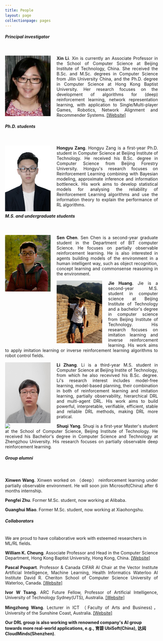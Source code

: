 ```yaml
---
title: People
layout: page
collectionpage: pages
---
```


<style type="text/css">
.bio{
  display: block;
  margin-right: 20px;
  float: left;
  width: 150px;
}
</style>

##### Principal investigator
<br>
<!---![XinLi](/images/bios/XinLi.png)--->

<p style="text-align:justify;"><img class="bio" src="/images/bios/XinLi.png" float="left" clear="both" align="left" width="120"> <strong>Xin Li</strong>. Xin is currently an Associate Professor in the School of Computer Science at Beijing Institute of Technology, China.  She received the B.Sc. and M.Sc. degrees in Computer Science from Jilin University  China, and the Ph.D. degree in Computer Science at Hong Kong Baptist University. Her research focuses on the development of algorithms for  (deep) reinforcement learning, network representation learning,  with application to Single/Multi-player Games, Robotics, Network Alignment and Recommender Systems. <a href="http://cs.bit.edu.cn/szdw/jsml/js/lixin/index.htm">[Website]</a></p>



##### Ph.D. students
<br>

<p style="text-align:justify;"><img class="bio" src="/images/bios/hyZang.jpg" float="left" clear="both" align="left" width="120"><strong>Hongyu Zang</strong>. Hongyu Zang is a first-year Ph.D. student in Computer Science at Beijing Institute of Technology. He received his B.Sc. degree in Computer Science from Beijing Forestry University. Hongyu's research focuses on Reinforcement Learning combining with Bayesian modeling, approximate inference and information bottleneck. His work aims to develop statistical models for analysing the reliability of Reinforcement Learning algorithms and use the information theory to explain the performance of RL algorithms. </p> 

##### M.S. and undergraduate students
<br>

<p style="text-align:justify;"><img class="bio" src="/images/bios/chensen.jpeg" float="left" clear="both" align="left" width="120"><strong>Sen Chen</strong>.  Sen Chen is a second-year graduate student in the Department of BIT computer Science. He focuses on partially observable reinforcement learning. He is also interested in agents building models of the environment in a human intelligent way, such as object recognition, concept learning and commonsense reasoning in the environment.</p>


<p style="text-align:justify;"><img class="bio" src="/images/bios/huangjie.jpeg" float="left" clear="both" align="left" width="120"><strong>Jie Huang</strong>. Jie is a second-year M.S. student in computer science at Beijing Institute of Technology and a bachelor's degree in computer science from Beijing Institute of Technology. His research focuses on imitation learning and inverse reinforcement learning. His work aims to apply imitation learning or inverse reinforcement learning algorithms to robot control fields.</p>


<p style="text-align:justify;"><img class="bio" src="/images/bios/Zli.jpeg" float="left" clear="both" align="left" width="120"><strong>Li Zhang</strong>. Li is a third-year M.S. student in Computer Science at Beijing Instite of Technology, from which he also recevived his B.Sc. degree. Li's research interest includes model-free learning, model-based planning, their combination in both of reinforcement learning and imitation learning, partially observability, hierarchical DRL and multi-agent DRL. His work aims to build powerful, interpretable, verifiable, efficient, stable and reliable DRL methods, making DRL more pratical.</p>


<p style="text-align:justify;"><img class="bio" src="/images/bios/shuqi.jpeg" float="left" clear="both" align="left" width="120"><strong>Shuqi Yang</strong>. Shuqi is a first-year Master's student  at the School of Computer Science, Beijing Institute of Technology. He received his Bachelor's degree in Computer Science and Technology at Zhengzhou University. His research focuses on partially observable deep reinforcement learning.</p>



##### Group alumni

<br>

<p style="text-align:justify;"><strong>Xinwen Wang</strong>. Xinwen worked on （deep） reinforcement learning under partially observable environment. He will soon join Microsoft(China) after 6 months internship.</p>

<p style="text-align:justify;"><strong>Pengfei Zhu</strong>. Former M.Sc. student, now working at Alibaba.</p>


<p style="text-align:justify;"><strong>Guanghui Miao</strong>. Former M.Sc. student, now working at Xiaohongshu.</p>



##### Collaborators

<br> We are proud to have collaborative work with esteemed researchers in ML/RL fields.  

<p style="text-align:justify;"><strong>William K. Cheung</strong>. Associate Professor and Head in the Computer Science Department, Hong Kong Baptist University, Hong Kong, China. <a href="https://www.comp.hkbu.edu.hk/v1/?page=profile&id=william">[Website]</a></p>


<p style="text-align:justify;"><strong>Pascal Poupart</strong>. Professor & Canada CIFAR AI Chair at the Vector Institute Artificial Intelligence, Machine Learning, Health Informatics Waterloo AI Institute David R. Cheriton School of Computer Science University of Waterloo, Canada. <a href="https://cs.uwaterloo.ca/~ppoupart/">[Website]</a></p>


<p style="text-align:justify;"><strong>Ivor W Tsang</strong>. ARC Future Fellow, Professor of Artificial Intelligence, University of Technology Sydney(UTS), Australia.  <a href="https://www.uts.edu.au/staff/ivor.tsang">[Website]</a></p>

<p style="text-align:justify;"><strong>Mingzhong Wang</strong>. Lecturer in ICT （Faculty of Arts and Business)，University of the Sunshine Coast, Australia. <a href="https://www.usc.edu.au/staff/dr-mingzhong-wang">[Website]</a></p>

**Our DRL group is also working with renowned company's AI group towards more real-world applications, e.g., 育碧 UbiSoft(China), 达闼 CloudMinds(Shenzhen)**. 
